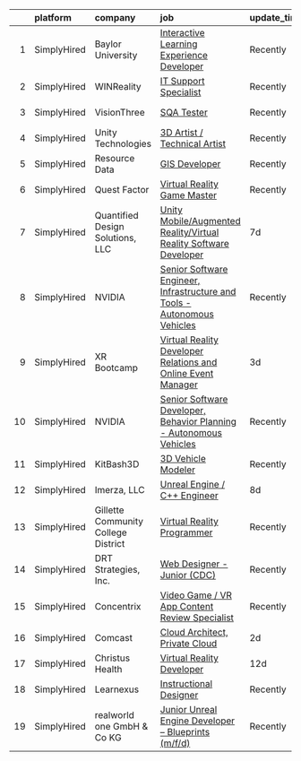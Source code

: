 

|    | platform    | company                             | job                                                                                                                                                                                            | update_time   | location         |
|---:|:------------|:------------------------------------|:-----------------------------------------------------------------------------------------------------------------------------------------------------------------------------------------------|:--------------|:-----------------|
|  1 | SimplyHired | Baylor University                   | [Interactive Learning Experience Developer](https://www.simplyhired.com/job/s2m1ztv3gtFZD6ae8aYTkgqb8puQMR51fNHqf4aTwFtABMSkovb9Tw?q=virtual+reality+developer)                                | Recently      | Waco, TX         |
|  2 | SimplyHired | WINReality                          | [IT Support Specialist](https://www.simplyhired.com/job/ENFF5S9W4T39JqfnN5PGH11QD1eEjGNQCT7jxfE4U98aEYl2EGB0uA?q=virtual+reality+developer)                                                    | Recently      | Austin, TX       |
|  3 | SimplyHired | VisionThree                         | [SQA Tester](https://www.simplyhired.com/job/3Be6BGtEp2uX7hjxtBDOaykJdd2ZxQkdEmyku46RZZWx-Rz9FR5asw?q=virtual+reality+developer)                                                               | Recently      | Indianapolis, IN |
|  4 | SimplyHired | Unity Technologies                  | [3D Artist / Technical Artist](https://www.simplyhired.com/job/sl9XHkGWkKePPUoQNfFETguTic0lFtER9MXCpmFTwsDNPw_eup3B7Q?q=virtual+reality+developer)                                             | Recently      | Austin, TX       |
|  5 | SimplyHired | Resource Data                       | [GIS Developer](https://www.simplyhired.com/job/J19f15zgGSlr0aJ-ElV9nAD8BHlfc15TFKWeMcng8jTyDZ0XKXtJog?q=virtual+reality+developer)                                                            | Recently      | Boise, ID        |
|  6 | SimplyHired | Quest Factor                        | [Virtual Reality Game Master](https://www.simplyhired.com/job/hcxzzhh25fXh8jVwABvK95l8eXCxWDdbg--12vYFSKZ8C-WmISe4rg?q=virtual+reality+developer)                                              | Recently      | Shoreline, WA    |
|  7 | SimplyHired | Quantified Design Solutions, LLC    | [Unity Mobile/Augmented Reality/Virtual Reality Software Developer](https://www.simplyhired.com/job/ObMxX1duARgzI1XmJwIx-7s239imWD_eBw2OQQZsvek8sDZc3JOl7A?q=virtual+reality+developer)        | 7d            | Orlando, FL      |
|  8 | SimplyHired | NVIDIA                              | [Senior Software Engineer, Infrastructure and Tools - Autonomous Vehicles](https://www.simplyhired.com/job/6LnAIdL3LHccbN5PguZGkg_qPllT3XfgbJzenf2lLB5qWXIrX3_HVw?q=virtual+reality+developer) | Recently      | Santa Clara, CA  |
|  9 | SimplyHired | XR Bootcamp                         | [Virtual Reality Developer Relations and Online Event Manager](https://www.simplyhired.com/job/9UAhaqv7v0ElBFJnCxXkFBirmc-I9dvEJQ_nkQcAGdNSjeunyj2n9Q?q=virtual+reality+developer)             | 3d            | Remote           |
| 10 | SimplyHired | NVIDIA                              | [Senior Software Developer, Behavior Planning - Autonomous Vehicles](https://www.simplyhired.com/job/cJU_51UZObEXvIv4_nAkeon5MOtB3pbe4TU1CZdhIWUV4WhP2ZY0xQ?q=virtual+reality+developer)       | Recently      | Santa Clara, CA  |
| 11 | SimplyHired | KitBash3D                           | [3D Vehicle Modeler](https://www.simplyhired.com/job/VwgC9IB3ym8a8J0kNrymmSSw5lslDouDxa5vl13riEBIvSMSPqRqXA?q=virtual+reality+developer)                                                       | Recently      | Remote           |
| 12 | SimplyHired | Imerza, LLC                         | [Unreal Engine / C++ Engineer](https://www.simplyhired.com/job/alVP0fhnn2e4onObQCabtpOLSowzuDUfRgwYgibVqK97AphKSLXWnw?q=virtual+reality+developer)                                             | 8d            | Remote           |
| 13 | SimplyHired | Gillette Community College District | [Virtual Reality Programmer](https://www.simplyhired.com/job/JZX4UNn2WKkU9vcjoDqy1FZyAxv9X_Q-ZvGyjk7_x1HIVsaKiXN_Sg?q=virtual+reality+developer)                                               | Recently      | Gillette, WY     |
| 14 | SimplyHired | DRT Strategies, Inc.                | [Web Designer - Junior (CDC)](https://www.simplyhired.com/job/t4rNrZ0uelhck-3KEkD7WiZMSagH7f-oPBXZ5HbYV6nK82mgCd9-xQ?q=virtual+reality+developer)                                              | Recently      | Remote           |
| 15 | SimplyHired | Concentrix                          | [Video Game / VR App Content Review Specialist](https://www.simplyhired.com/job/CdL3PRnfwbjayrmEp8360T3kYdWmwBn85UxJpP97tqyLLB3ntvd7zw?q=virtual+reality+developer)                            | Recently      | Austin, TX       |
| 16 | SimplyHired | Comcast                             | [Cloud Architect, Private Cloud](https://www.simplyhired.com/job/M-12EFug67XG1xL6xYoz5CI00PZHe198mAYXQBoV5gqt_qQrNPgl8Q?q=virtual+reality+developer)                                           | 2d            | Denver, CO       |
| 17 | SimplyHired | Christus Health                     | [Virtual Reality Developer](https://www.simplyhired.com/job/fLB0mk1N7l1qpAe36CKZ30IyNzYG5tNwTNVsdcdSs1NseXUvnm0QYg?q=virtual+reality+developer)                                                | 12d           | Irving, TX       |
| 18 | SimplyHired | Learnexus                           | [Instructional Designer](https://www.simplyhired.com/job/gUDVwDBfPJqH2dUukpkpdQ_fFOZ3XNgSzoEAmZiKjtJlDDcU7I-pag?q=virtual+reality+developer)                                                   | Recently      | Remote           |
| 19 | SimplyHired | realworld one GmbH & Co KG          | [Junior Unreal Engine Developer – Blueprints (m/f/d)](https://www.simplyhired.com/job/H2rlpjI94ByxelMAay-okMt8W8U885ZFqKmTh28cY0jZYYBO0O0Mwg?q=virtual+reality+developer)                      | Recently      | Remote           |